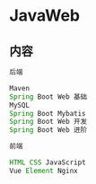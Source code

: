 # JavaWeb

## 内容

```java
后端

Maven
Spring Boot Web 基础
MySQL
Spring Boot Mybatis
Spring Boot Web 开发
Spring Boot Web 进阶
```

```java
前端

HTML CSS JavaScript
Vue Element Nginx
```